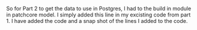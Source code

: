So for Part 2 to get the data to use in Postgres, I had to the build in module in patchcore model. I simply added this line in my excisting code from part 1. I have added the code and a snap shot of the lines I added to the code.
